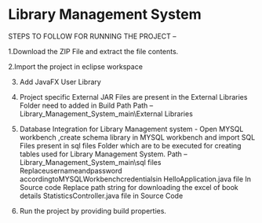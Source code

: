 
# Library Management System

STEPS TO FOLLOW FOR RUNNING THE PROJECT – 

1.Download the ZIP File and extract the file contents. 

2.Import the project in eclipse workspace

3. Add JavaFX User Library

4. Project specific External JAR Files are present in the External Libraries Folder need to added in Build Path
Path – Library_Management_System_main\External Libraries

5. Database Integration for Library Management system - Open MYSQL workbench ,create schema library in MYSQL workbench and import SQL Files present in sql files Folder which are to be executed for creating tables used for Library Management System.
Path – Library_Management_System_main\sql files Replaceusernameandpassword accordingtoMYSQLWorkbenchcredentialsin
HelloApplication.java file In Source code
Replace path string for downloading the excel of book details StatisticsController.java file in Source Code

6. Run the project by providing build properties.

